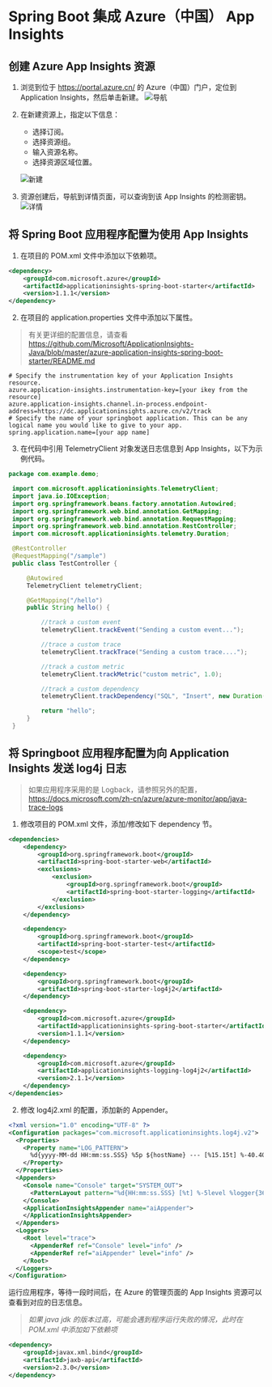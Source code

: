 # Spring Boot 集成 Azure（中国） App Insights

## 创建 Azure App Insights 资源

1. 浏览到位于 <https://portal.azure.cn/> 的 Azure（中国）门户，定位到 Application Insights，然后单击新建。
![导航](images/navigation.png)

2. 在新建资源上，指定以下信息：

    - 选择订阅。
    - 选择资源组。
    - 输入资源名称。
    - 选择资源区域位置。

    ![新建](images/new-insights.png)

3. 资源创建后，导航到详情页面，可以查询到该 App Insights 的检测密钥。
![详情](images/insights-info.png)

## 将 Spring Boot 应用程序配置为使用 App Insights

1. 在项目的 POM.xml 文件中添加以下依赖项。

```xml
<dependency>
    <groupId>com.microsoft.azure</groupId>
    <artifactId>applicationinsights-spring-boot-starter</artifactId>
    <version>1.1.1</version>
</dependency>
```

2. 在项目的 application.properties 文件中添加以下属性。

> 有关更详细的配置信息，请查看 <https://github.com/Microsoft/ApplicationInsights-Java/blob/master/azure-application-insights-spring-boot-starter/README.md>

```properties
# Specify the instrumentation key of your Application Insights resource.
azure.application-insights.instrumentation-key=[your ikey from the resource]
azure.application-insights.channel.in-process.endpoint-address=https://dc.applicationinsights.azure.cn/v2/track
# Specify the name of your springboot application. This can be any logical name you would like to give to your app.
spring.application.name=[your app name]
```

3. 在代码中引用 TelemetryClient 对象发送日志信息到 App Insights，以下为示例代码。

```java
package com.example.demo;

 import com.microsoft.applicationinsights.TelemetryClient;
 import java.io.IOException;
 import org.springframework.beans.factory.annotation.Autowired;
 import org.springframework.web.bind.annotation.GetMapping;
 import org.springframework.web.bind.annotation.RequestMapping;
 import org.springframework.web.bind.annotation.RestController;
 import com.microsoft.applicationinsights.telemetry.Duration;

 @RestController
 @RequestMapping("/sample")
 public class TestController {

     @Autowired
     TelemetryClient telemetryClient;

     @GetMapping("/hello")
     public String hello() {

         //track a custom event
         telemetryClient.trackEvent("Sending a custom event...");

         //trace a custom trace
         telemetryClient.trackTrace("Sending a custom trace....");

         //track a custom metric
         telemetryClient.trackMetric("custom metric", 1.0);

         //track a custom dependency
         telemetryClient.trackDependency("SQL", "Insert", new Duration(0, 0, 1, 1, 1), true);

         return "hello";
     }
 }
 ```

## 将 Springboot 应用程序配置为向 Application Insights 发送 log4j 日志

> 如果应用程序采用的是 Logback，请参照另外的配置，<https://docs.microsoft.com/zh-cn/azure/azure-monitor/app/java-trace-logs>

1. 修改项目的 POM.xml 文件，添加/修改如下 dependency 节。

```xml
<dependencies>
    <dependency>
        <groupId>org.springframework.boot</groupId>
        <artifactId>spring-boot-starter-web</artifactId>
        <exclusions>
            <exclusion>
                <groupId>org.springframework.boot</groupId>
                <artifactId>spring-boot-starter-logging</artifactId>
            </exclusion>
        </exclusions>
    </dependency>

    <dependency>
        <groupId>org.springframework.boot</groupId>
        <artifactId>spring-boot-starter-test</artifactId>
        <scope>test</scope>
    </dependency>

    <dependency>
        <groupId>org.springframework.boot</groupId>
        <artifactId>spring-boot-starter-log4j2</artifactId>
    </dependency>

    <dependency>
        <groupId>com.microsoft.azure</groupId>
        <artifactId>applicationinsights-spring-boot-starter</artifactId>
        <version>1.1.1</version>
    </dependency>

    <dependency>
        <groupId>com.microsoft.azure</groupId>
        <artifactId>applicationinsights-logging-log4j2</artifactId>
        <version>2.1.1</version>
    </dependency>
</dependencies>
```

2. 修改 log4j2.xml 的配置，添加新的 Appender。

```xml
<?xml version="1.0" encoding="UTF-8" ?>
<Configuration packages="com.microsoft.applicationinsights.log4j.v2">
  <Properties>
    <Property name="LOG_PATTERN">
      %d{yyyy-MM-dd HH:mm:ss.SSS} %5p ${hostName} --- [%15.15t] %-40.40c{1.} : %m%n%ex
    </Property>
  </Properties>
  <Appenders>
    <Console name="Console" target="SYSTEM_OUT">
      <PatternLayout pattern="%d{HH:mm:ss.SSS} [%t] %-5level %logger{36} - %msg%n"/>
    </Console>
    <ApplicationInsightsAppender name="aiAppender">
    </ApplicationInsightsAppender>
  </Appenders>
  <Loggers>
    <Root level="trace">
      <AppenderRef ref="Console" level="info" />
      <AppenderRef ref="aiAppender" level="info" />
    </Root>
  </Loggers>
</Configuration>
```

运行应用程序，等待一段时间后，在 Azure 的管理页面的 App Insights 资源可以查看到对应的日志信息。

> *如果 java jdk 的版本过高，可能会遇到程序运行失败的情况，此时在 POM.xml 中添加如下依赖项*

```xml
<dependency>
    <groupId>javax.xml.bind</groupId>
    <artifactId>jaxb-api</artifactId>
    <version>2.3.0</version>
</dependency>
```
